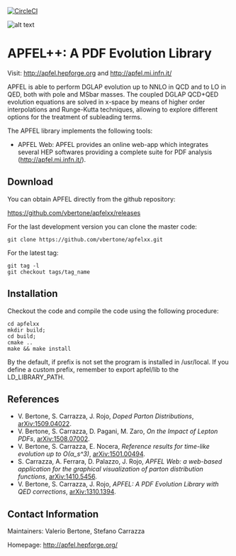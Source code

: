 [![CircleCI](https://circleci.com/gh/vbertone/apfelxx.svg?style=svg)](https://circleci.com/gh/vbertone/apfelxx)

![alt text](https://github.com/vbertone/apfelxx/raw/master/resources/logo.png "Logo APFEL")

# APFEL++: A PDF Evolution Library

Visit: http://apfel.hepforge.org and http://apfel.mi.infn.it/
 
APFEL is able to perform DGLAP evolution up to NNLO in QCD and to LO
in QED, both with pole and MSbar masses. The coupled DGLAP QCD+QED
evolution equations are solved in x-space by means of higher order
interpolations and Runge-Kutta techniques, allowing to explore
different options for the treatment of subleading terms.

The APFEL library implements the following tools:

- APFEL Web: APFEL provides an online web-app which integrates several
HEP softwares providing a complete suite for PDF analysis
(http://apfel.mi.infn.it/).

## Download

You can obtain APFEL directly from the github repository:

https://github.com/vbertone/apfelxx/releases

For the last development version you can clone the master code:

```Shell
git clone https://github.com/vbertone/apfelxx.git
```

For the latest tag:

```Shell
git tag -l
git checkout tags/tag_name
```

## Installation 

Checkout the code and compile the code using the
following procedure:

```Shell
cd apfelxx
mkdir build;
cd build;
cmake ..
make && make install
```

By the default, if prefix is not set the program is installed in
/usr/local. If you define a custom prefix, remember to export
apfel/lib to the LD_LIBRARY_PATH.

## References

- V. Bertone, S. Carrazza, J. Rojo, *Doped Parton Distributions*, [arXiv:1509.04022](http://arxiv.org/abs/1509.04022).
- V. Bertone, S. Carrazza, D. Pagani, M. Zaro, *On the Impact of Lepton PDFs*, [arXiv:1508.07002](http://arxiv.org/abs/1508.07002).
- V. Bertone, S. Carrazza, E. Nocera, *Reference results for time-like evolution up to O(α_s^3)*, [arXiv:1501.00494](http://arxiv.org/abs/1501.00494).
- S. Carrazza, A. Ferrara, D. Palazzo, J. Rojo, *APFEL Web: a web-based application for the graphical visualization of parton distribution functions*, [arXiv:1410.5456](http://arxiv.org/abs/1410.5456).
- V. Bertone, S. Carrazza, J. Rojo, *APFEL: A PDF Evolution Library with QED corrections*, [arXiv:1310.1394](http://arxiv.org/abs/arXiv:1310.1394).

## Contact Information

Maintainers: Valerio Bertone, Stefano Carrazza

Homepage: http://apfel.hepforge.org/
